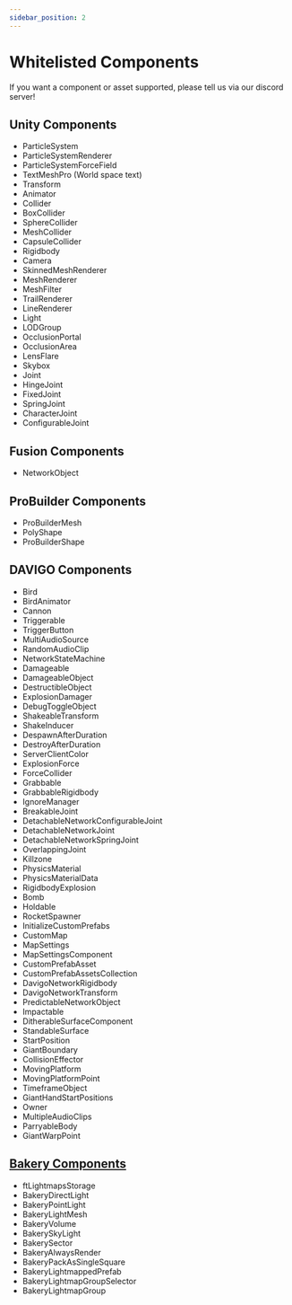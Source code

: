 ```yaml
---
sidebar_position: 2
---
```


# Whitelisted Components

If you want a component or asset supported, please tell us via our discord server!

## Unity Components

* ParticleSystem
* ParticleSystemRenderer
* ParticleSystemForceField
* TextMeshPro (World space text)
* Transform
* Animator
* Collider
* BoxCollider
* SphereCollider
* MeshCollider
* CapsuleCollider
* Rigidbody
* Camera
* SkinnedMeshRenderer
* MeshRenderer
* MeshFilter
* TrailRenderer
* LineRenderer
* Light
* LODGroup
* OcclusionPortal
* OcclusionArea
* LensFlare
* Skybox
* Joint
* HingeJoint
* FixedJoint
* SpringJoint
* CharacterJoint
* ConfigurableJoint

## Fusion Components

* NetworkObject

## ProBuilder Components

* ProBuilderMesh
* PolyShape
* ProBuilderShape

## DAVIGO Components

* Bird
* BirdAnimator
* Cannon
* Triggerable
* TriggerButton
* MultiAudioSource
* RandomAudioClip
* NetworkStateMachine
* Damageable
* DamageableObject
* DestructibleObject
* ExplosionDamager
* DebugToggleObject
* ShakeableTransform
* ShakeInducer
* DespawnAfterDuration
* DestroyAfterDuration
* ServerClientColor
* ExplosionForce
* ForceCollider
* Grabbable
* GrabbableRigidbody
* IgnoreManager
* BreakableJoint
* DetachableNetworkConfigurableJoint
* DetachableNetworkJoint
* DetachableNetworkSpringJoint
* OverlappingJoint
* Killzone
* PhysicsMaterial
* PhysicsMaterialData
* RigidbodyExplosion
* Bomb
* Holdable
* RocketSpawner
* InitializeCustomPrefabs
* CustomMap
* MapSettings
* MapSettingsComponent
* CustomPrefabAsset
* CustomPrefabAssetsCollection
* DavigoNetworkRigidbody
* DavigoNetworkTransform
* PredictableNetworkObject
* Impactable
* DitherableSurfaceComponent
* StandableSurface
* StartPosition
* GiantBoundary
* CollisionEffector
* MovingPlatform
* MovingPlatformPoint
* TimeframeObject
* GiantHandStartPositions
* Owner
* MultipleAudioClips
* ParryableBody
* GiantWarpPoint

## [Bakery Components](https://assetstore.unity.com/packages/tools/level-design/bakery-gpu-lightmapper-122218)

* ftLightmapsStorage
* BakeryDirectLight
* BakeryPointLight
* BakeryLightMesh
* BakeryVolume
* BakerySkyLight
* BakerySector
* BakeryAlwaysRender
* BakeryPackAsSingleSquare
* BakeryLightmappedPrefab
* BakeryLightmapGroupSelector
* BakeryLightmapGroup
